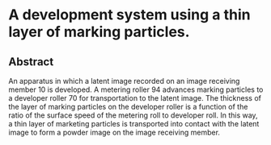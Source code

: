 # A development system using a thin layer of marking particles.

## Abstract
An apparatus in which a latent image recorded on an image receiving member 10 is developed. A metering roller 94 advances marking particles to a developer roller 70 for transportation to the latent image. The thickness of the layer of marking particles on the developer roller is a function of the ratio of the surface speed of the metering roll to developer roll. In this way, a thin layer of marketing particles is transported into contact with the latent image to form a powder image on the image receiving member.